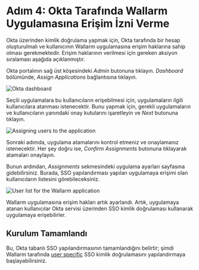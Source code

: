 # Adım 4: Okta Tarafında Wallarm Uygulamasına Erişim İzni Verme

[img-dashboard]:    ../../../../images/admin-guides/configuration-guides/sso/okta/okta-assign-app.png
[img-assignments]:  ../../../../images/admin-guides/configuration-guides/sso/okta/assignments.png
[img-user-list]:    ../../../../images/admin-guides/configuration-guides/sso/okta/user-list.png

[doc-use-user-auth]:   ../employ-user-auth.md 

Okta üzerinden kimlik doğrulama yapmak için, Okta tarafında bir hesap oluşturulmalı ve kullanıcının Wallarm uygulamasına erişim haklarına sahip olması gerekmektedir. Erişim haklarının verilmesi için gereken aksiyon sıralaması aşağıda açıklanmıştır.

Okta portalının sağ üst köşesindeki *Admin* butonuna tıklayın. *Dashboard* bölümünde, *Assign Applications* bağlantısına tıklayın.

![Okta dashboard][img-dashboard]

Seçili uygulamalara bu kullanıcıların erişebilmesi için, uygulamaların ilgili kullanıcılara atanması istenecektir. Bunu yapmak için, gerekli uygulamaların ve kullanıcıların yanındaki onay kutularını işaretleyin ve *Next* butonuna tıklayın.

![Assigning users to the application][img-assignments]

Sonraki adımda, uygulama atamalarını kontrol etmeniz ve onaylamanız istenecektir. Her şey doğru ise, *Confirm Assignments* butonuna tıklayarak atamaları onaylayın.

Bunun ardından, *Assignments* sekmesindeki uygulama ayarları sayfasına gidebilirsiniz. Burada, SSO yapılandırması yapılan uygulamaya erişimi olan kullanıcıların listesini görebileceksiniz.

![User list for the Wallarm application][img-user-list]

Wallarm uygulamasına erişim hakları artık ayarlandı. Artık, uygulamaya atanan kullanıcılar Okta servisi üzerinden SSO kimlik doğrulaması kullanarak uygulamaya erişebilirler.

##  Kurulum Tamamlandı

Bu, Okta tabanlı SSO yapılandırmasının tamamlandığını belirtir; şimdi Wallarm tarafında [user specific][doc-use-user-auth] SSO kimlik doğrulamasını yapılandırmaya başlayabilirsiniz.